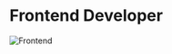 # Frontend Developer

![Frontend](https://image.freepik.com/free-vector/illustration-avatar-social-network-concept_53876-28529.jpg)